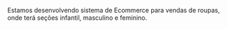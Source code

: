 Estamos desenvolvendo sistema de Ecommerce para vendas de roupas, onde terá seções infantil, masculino e feminino. 

